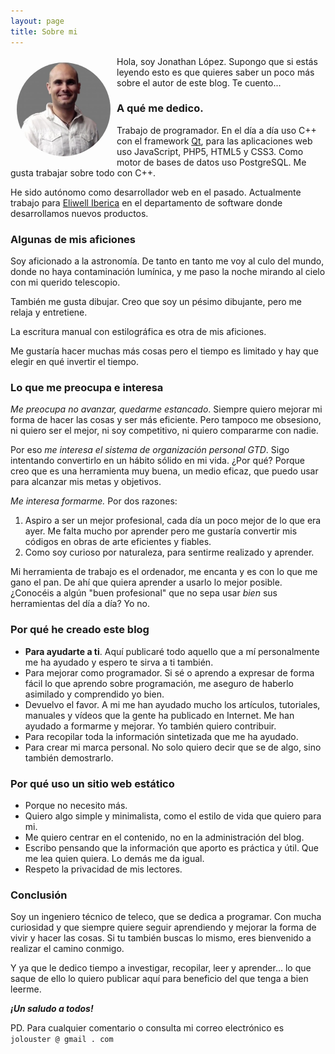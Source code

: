 ```yaml
---
layout: page
title: Sobre mi
---
```


<img alt="mi imagen" src="assets/yo.jpeg" style="min-width:150px; max-width:25%; display:inline-block; margin:10px; border-radius:50%; float:left; position:relative;"> Hola, soy Jonathan López. Supongo que si estás leyendo esto es que quieres saber un poco más sobre el autor de este blog. Te cuento...

### A qué me dedico.

Trabajo de programador. En el día a día uso C++ con el framework [Qt](https://www.qt.io/), para las aplicaciones web uso JavaScript, PHP5, HTML5 y CSS3. Como motor de bases de datos uso PostgreSQL. Me gusta trabajar sobre todo con C++.

He sido autónomo como desarrollador web en el pasado. Actualmente trabajo para [Eliwell Iberica](http://www.eliwell.es/) en el departamento de software donde desarrollamos nuevos productos.

### Algunas de mis aficiones

Soy aficionado a la astronomía. De tanto en tanto me voy al culo del mundo, donde no haya contaminación lumínica, y me paso la noche mirando al cielo con mi querido telescopio.

También me gusta dibujar. Creo que soy un pésimo dibujante, pero me relaja y entretiene.

La escritura manual con estilográfica es otra de mis aficiones.

Me gustaría hacer muchas más cosas pero el tiempo es limitado y hay que elegir en qué invertir el tiempo. 

### Lo que me preocupa e interesa

*Me preocupa no avanzar, quedarme estancado*. Siempre quiero mejorar mi forma de hacer las cosas y ser más eficiente. Pero tampoco me obsesiono, ni quiero ser el mejor, ni soy competitivo, ni quiero compararme con nadie. 

Por eso *me interesa el sistema de organización personal GTD*. Sigo intentando convertirlo en un hábito sólido en mi vida. ¿Por qué? Porque creo que es una herramienta muy buena, un medio eficaz, que puedo usar para alcanzar mis metas y objetivos.

*Me interesa formarme.* Por dos razones:

1. Aspiro a ser un mejor profesional, cada día un poco mejor de lo que era ayer. Me falta mucho por aprender pero me gustaría convertir mis códigos en obras de arte eficientes y fiables. 
2. Como soy curioso por naturaleza, para sentirme realizado y aprender.

Mi herramienta de trabajo es el ordenador, me encanta y es con lo que me gano el pan. De ahí que quiera aprender a usarlo lo mejor posible. ¿Conocéis a algún "buen profesional" que no sepa usar *bien* sus herramientas del día a día? Yo no.

### Por qué he creado este blog

- **Para ayudarte a ti**. Aquí publicaré todo aquello que a mí personalmente me ha ayudado y espero te sirva a ti también. 
- Para mejorar como programador. Si sé o aprendo a expresar de forma fácil lo que aprendo sobre programación, me aseguro de haberlo asimilado y comprendido yo bien.
- Devuelvo el favor. A mi me han ayudado mucho los artículos, tutoriales, manuales y vídeos que la gente ha publicado en Internet. Me han ayudado a formarme y mejorar. Yo también quiero contribuir.
- Para recopilar toda la información sintetizada que me ha ayudado.
- Para crear mi marca personal. No solo quiero decir que se de algo, sino también demostrarlo.

### Por qué uso un sitio web estático

- Porque no necesito más.
- Quiero algo simple y minimalista, como el estilo de vida que quiero para mi.
- Me quiero centrar en el contenido, no en la administración del blog.
- Escribo pensando que la información que aporto es práctica y útil. Que me lea quien quiera. Lo demás me da igual.
- Respeto la privacidad de mis lectores.

### Conclusión

Soy un ingeniero técnico de teleco, que se dedica a programar. Con mucha curiosidad y que siempre quiere seguir aprendiendo y mejorar la forma de vivir y hacer las cosas. Si tu también buscas lo mismo, eres bienvenido a realizar el camino conmigo.

Y ya que le dedico tiempo a investigar, recopilar, leer y aprender... lo que saque de ello lo quiero publicar aquí para beneficio del que tenga a bien leerme.

***¡Un saludo a todos!***

PD. Para cualquier comentario o consulta mi correo electrónico es `jolouster @ gmail . com`
